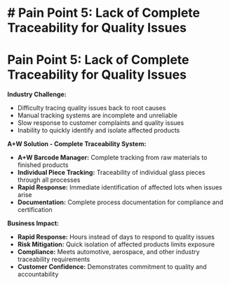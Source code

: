 # # Pain Point 5: Lack of Complete Traceability for Quality Issues

# Pain Point 5: Lack of Complete Traceability for Quality Issues
**Industry Challenge:**
- Difficulty tracing quality issues back to root causes
- Manual tracking systems are incomplete and unreliable
- Slow response to customer complaints and quality issues
- Inability to quickly identify and isolate affected products

**A+W Solution - Complete Traceability System:**
- **A+W Barcode Manager:** Complete tracking from raw materials to finished products
- **Individual Piece Tracking:** Traceability of individual glass pieces through all processes
- **Rapid Response:** Immediate identification of affected lots when issues arise
- **Documentation:** Complete process documentation for compliance and certification

**Business Impact:**
- **Rapid Response:** Hours instead of days to respond to quality issues
- **Risk Mitigation:** Quick isolation of affected products limits exposure
- **Compliance:** Meets automotive, aerospace, and other industry traceability requirements
- **Customer Confidence:** Demonstrates commitment to quality and accountability

